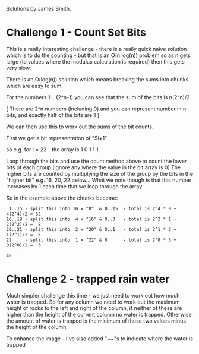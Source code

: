 Solutions by James Smith.

# Challenge 1 - Count Set Bits

This is a really interesting challenge - there is a really quick naive solution which is to do the
counting - but that is an O(n log(n)) problem so as n gets large (to values where the modulus
calculation is required) then this gets very slow.

There is an O(log(n)) solution which means breaking the sums into chunks which are easy to sum.

For the numbers 1 .. (2^n-1) you can see that the sum of the bits is n(2^n)/2

[ There are 2^n numbers (including 0) and you can represent number in n bits, and exactly half of the bits are 1 ]

We can then use this to work out the sums of the bit counts..

First we get a bit representation of "$i+1"

so e.g. for i = 22 - the array is 1 0 1 1 1

Loop through the bits and use the count method above to count the lower bits
of each group (ignore any where the value in the bit array is 0)
The higher bits are counted by multiplying the size of the group by the bits
in the "higher bit" e.g. 16, 20, 22 below... What we note though is that this
number increases by 1 each time that we loop through the array

So in the example above the chunks become:

```
 1..15 - split this into 16 x "0"  & 0..15  - total is 2^4 * 0 + 4(2^4)/2 = 32
16..19 - split this into  4 x "16" & 0..3   - total is 2^2 * 1 + 2(2^2)/2 =  8
20..21 - split this into  2 x "20" & 0..1   - total is 2^1 * 2 + 1(2^1)/2 =  5
22     - split this into  1 x "22" & 0      - total is 2^0 * 3 + 0(2^0)/2 =  3
                                                                            48
```

# Challenge 2 - trapped rain water

Much simpler challenge this time - we just need to work out how much water is trapped.
So for any column we need to work out the maximum height of rocks to the left and right
of the column, if neither of these are higher than the height of the current column no
water is trapped. Otherwise the amount of water is trapped is the minimum of these two
values minus the height of the column.

To enhance the image - I've also added "~~"s to indicate where the water is trapped
